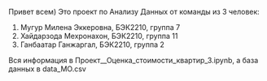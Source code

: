 Привет всем) 
Это проект по Анализу Данных от команды из 3 человек: 
1) Мугур Милена Эккеровна, БЭК2210, группа 7 
2) Хайдарзода Мехронахон, БЭК2210, группа 11
3) Ганбаатар Ганжаргал, БЭК2210, группа 2

Вся информация в Проект__Оценка_стоимости_квартир_3.ipynb, а база данных в data_MO.csv

